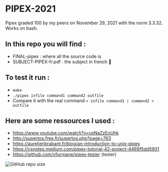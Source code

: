 # PIPEX-2021

Pipex graded 100 by my peers on November 29, 2021 with the norm 3.3.32. Works on bash. 

## In this repo you will find :
- FINAL-pipex : where all the source code is
- SUBJECT-PIPEX-fr.pdf : the subject in french 🥖

## To test it run :
- `make`
- `./pipex infile command1 command2 outfile`
- Compare it with the real command `< infile command1 | command2 > outfile`

## Here are some ressources I used : 
- https://www.youtube.com/watch?v=ceNaZzEoUhk
- http://supertos.free.fr/supertos.php?page=763
- https://aurelienbrabant.fr/blog/an-introduction-to-unix-pipes
- https://csnotes.medium.com/pipex-tutorial-42-project-4469f5dd5901
- https://github.com/vfurmane/pipex-tester (tester)

![GitHub repo size](https://img.shields.io/github/repo-size/amontaut/PIPEX-2021?style=for-the-badge)
